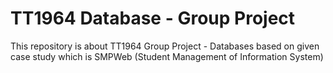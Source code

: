 # TT1964 Database - Group Project
This repository is about TT1964 Group Project - Databases based on given case study which is SMPWeb (Student Management of Information  System)
